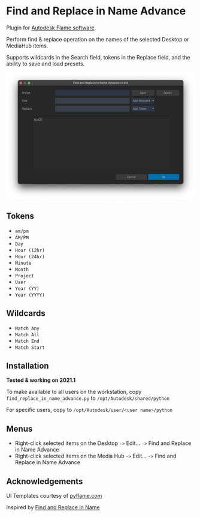 # Find and Replace in Name Advance

Plugin for [Autodesk Flame software](http://www.autodesk.com/products/flame).

Perform find & replace operation on the names of the selected Desktop or MediaHub items.

Supports wildcards in the Search field, tokens in the Replace field, and
the ability to save and load presets.

![screenshot](screenshot.png)

## Tokens
- `am/pm`
- `AM/PM`
- `Day`
- `Hour (12hr)`
- `Hour (24hr)`
- `Minute`
- `Month`
- `Project`
- `User`
- `Year (YY)`
- `Year (YYYY)`

## Wildcards
- `Match Any`
- `Match All`
- `Match End`
- `Match Start`

## Installation
**Tested & working on 2021.1**

To make available to all users on the workstation, copy `find_replace_in_name_advance.py` to `/opt/Autodesk/shared/python`

For specific users, copy to `/opt/Autodesk/user/<user name>/python`

## Menus
- Right-click selected items on the Desktop `->` Edit... `->` Find and Replace in Name Advance
- Right-click selected items on the Media Hub `->` Edit... `->` Find and Replace in Name Advance

## Acknowledgements
UI Templates courtesy of [pyflame.com](http://www.pyflame.com)

Inspired by [Find and Replace in Name](http://www.dropbox.com/sh/x5o5bdxn5m6gy9d/AADX6RYQmN3JoT-ofrff5ETVa/Scripts/find_and_replace_in_name?dl=0&subfolder_nav_tracking=1)
